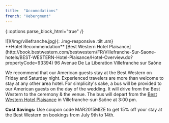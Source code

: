 ```yaml
---
title:  "Accomodations"
french: "Hebergment"
---
```

{::options parse_block_html="true" /}
<div class="col-md-6 center">
![](/img/villefranche.jpg){: .img-responsive .tilt .sm}
</div>
<div class="col-md-6">
**Hotel Recommendation**  
[Best Western Hotel Plaisance](http://book.bestwestern.com/bestwestern/FR/Villefranche-Sur-Saone-hotels/BEST-WESTERN-Hotel-Plaisance/Hotel-Overview.do?propertyCode=93394)  
96 Avenue De La Liberation  
Villefranche sur Saône  

We recommend that our American guests stay at the Best Western on Friday and Saturday night.  Experienced travelers are more than welcome to stay at any other area hotel.  For simplicity's sake, a bus will be provided to our American guests on the day of the wedding. It will drive from the Best Western to the ceremony & the venue.  The bus will depart from the [Best Western Hotel Plaisance](http://book.bestwestern.com/bestwestern/FR/Villefranche-Sur-Saone-hotels/BEST-WESTERN-Hotel-Plaisance/Hotel-Overview.do?propertyCode=93394) in Villefranche-sur-Saône at 3:00 pm.  

**Cost Savings:** Use coupon code MAR2015MIZE to get 15% off your stay at the Best Western on bookings from July 9th to 14th.
</div>